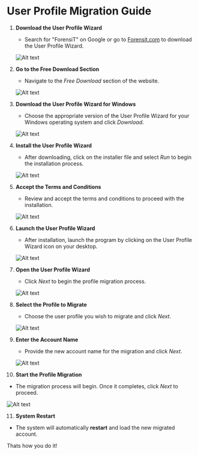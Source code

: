 # User Profile Migration Guide

1. **Download the User Profile Wizard**  
   - Search for "ForensiT" on Google or go to [Forensit.com](https://www.forensit.com) to download the User Profile Wizard.

   ![Alt text](Images/Search%20Forensit%20.png)

2. **Go to the Free Download Section**  
   - Navigate to the *Free Download* section of the website.

   ![Alt text](Images/Free%20Download.png)

3. **Download the User Profile Wizard for Windows**  
   - Choose the appropriate version of the User Profile Wizard for your Windows operating system and click *Download*.

   ![Alt text](Images/Download%20User%20Profile.png)

4. **Install the User Profile Wizard**  
   - After downloading, click on the installer file and select *Run* to begin the installation process.

   ![Alt text](Images/Profwiz.png)

5. **Accept the Terms and Conditions**  
   - Review and accept the terms and conditions to proceed with the installation.

   ![Alt text](Images/Accept%20terms%20and%20condition.png)

6. **Launch the User Profile Wizard**  
   - After installation, launch the program by clicking on the User Profile Wizard icon on your desktop.

   ![Alt text](Images/Launch%20Prof%20wiz.png)

7. **Open the User Profile Wizard**  
   - Click *Next* to begin the profile migration process.

   ![Alt text](Images/Start%20Profwiz.png)

8. **Select the Profile to Migrate**  
   - Choose the user profile you wish to migrate and click *Next*.

   ![Alt text](Images/choose%20one.png)

9. **Enter the Account Name**  
   - Provide the new account name for the migration and click *Next*.

   ![Alt text](Images/account%20info.png)

10. **Start the Profile Migration**  
   - The migration process will begin. Once it completes, click *Next* to proceed.

   ![Alt text](Images/complete.png)

11. **System Restart**  
   - The system will automatically **restart** and load the new migrated account.


Thats how you do it!